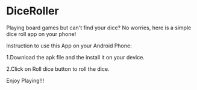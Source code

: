 # DiceRoller
Playing board games but can't find your dice? No worries, here is a simple dice roll app on your phone!




Instruction to use this App on your Android Phone:

1.Download the apk file and the install it on your device.

2.Click on  Roll dice button to roll the dice.


Enjoy Playing!!!
